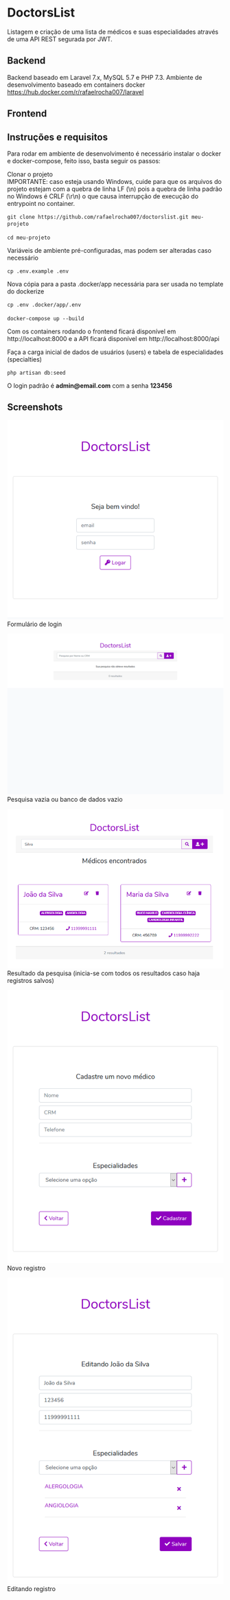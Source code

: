 # DoctorsList

Listagem e criação de uma lista de médicos e suas especialidades através de uma API REST segurada por JWT.

## Backend
Backend baseado em Laravel 7.x, MySQL 5.7 e PHP 7.3.
Ambiente de desenvolvimento baseado em containers docker https://hub.docker.com/r/rafaelrocha007/laravel

## Frontend

## Instruções e requisitos

Para rodar em ambiente de desenvolvimento é necessário instalar o docker e docker-compose, feito isso, basta seguir os passos:

Clonar o projeto  
IMPORTANTE: caso esteja usando Windows, cuide para que os arquivos do projeto estejam com a quebra de linha LF (\n) pois a quebra de linha padrão no Windows é CRLF (\r\n) o que causa interrupção de execução do entrypoint no container.

    git clone https://github.com/rafaelrocha007/doctorslist.git meu-projeto

    cd meu-projeto
    
Variáveis de ambiente pré-configuradas, mas podem ser alteradas caso necessário
 
    cp .env.example .env      
    
Nova cópia para a pasta .docker/app necessária para ser usada no template do dockerize

    cp .env .docker/app/.env  

    docker-compose up --build

Com os containers rodando o frontend ficará disponível em http://localhost:8000 e a API ficará disponível em http://localhost:8000/api 

Faça a carga inicial de dados de usuários (users) e tabela de especialidades (specialties)

    php artisan db:seed

O login padrão é __admin@email.com__ com a senha __123456__

## Screenshots 

![Login form](https://github.com/rafaelrocha007/doctorslist/blob/master/screenshots/DoctorsList-login.png?raw=true)  
Formulário de login  

![Edit form](https://github.com/rafaelrocha007/doctorslist/blob/master/screenshots/DoctorsList-empty-search-or-resultset.png?raw=true)  
Pesquisa vazia ou banco de dados vazio   

![Edit form](https://github.com/rafaelrocha007/doctorslist/blob/master/screenshots/DoctorsList-search-results.png?raw=true)  
Resultado da pesquisa (inicia-se com todos os resultados caso haja registros salvos)  

![Edit form](https://github.com/rafaelrocha007/doctorslist/blob/master/screenshots/DoctorsList-new-form.png?raw=true)  
Novo registro  
  
![Edit form](https://github.com/rafaelrocha007/doctorslist/blob/master/screenshots/DoctorsList-edit-form.png?raw=true)  
Editando registro  
